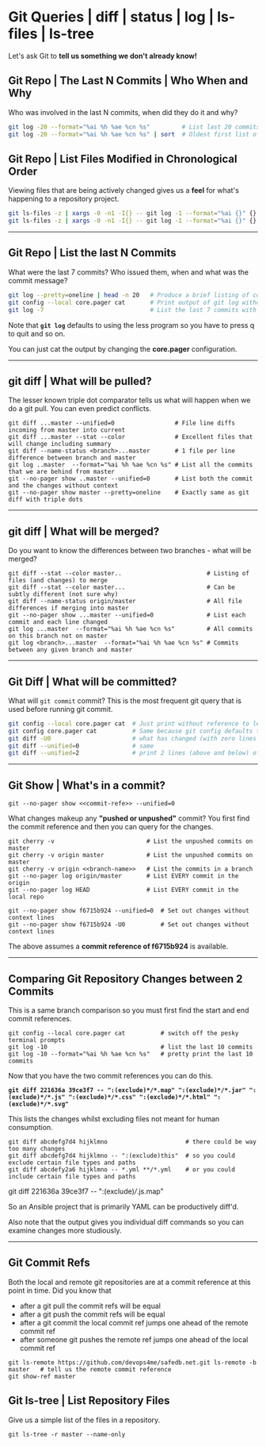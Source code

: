 
# Git Queries | diff | status | log | ls-files | ls-tree

Let's ask Git to **tell us something we don't already know!**


## Git Repo | The Last N Commits | Who When and Why

Who was involved in the last N commits, when did they do it and why?

```bash
git log -20 --format="%ai %h %ae %cn %s"         # List last 20 commits with date hash author and subject
git log -20 --format="%ai %h %ae %cn %s" | sort  # Oldest first list of the last 20 commits with details
```

## Git Repo | List Files Modified in Chronological Order

Viewing files that are being actively changed gives us a **feel** for what's happening to a repository project.

```bash
git ls-files -z | xargs -0 -n1 -I{} -- git log -1 --format="%ai {}" {} | sort -r    # Recently modified first
git ls-files -z | xargs -0 -n1 -I{} -- git log -1 --format="%ai {}" {} | sort       # Recently modified last
```


---


## Git Repo | List the last N Commits

What were the last 7 commits? Who issued them, when and what was the commit message?

```bash
git log --pretty=oneline | head -n 20   # Produce a brief listing of commits (one per line)
git config --local core.pager cat       # Print output of git log without going to less program
git log -7                              # List the last 7 commits with who made them and date
```

Note that **`git log`** defaults to using the less program so you have to press q to quit and so on.

You can just cat the output by changing the **core.pager** configuration.


---

## git diff | What will be pulled?

The lesser known triple dot comparator tells us what will happen when we do a git pull. You can even predict conflicts.

```
git diff ...master --unified=0                 # File line diffs incoming from master into current
git diff ...master --stat --color              # Excellent files that will change including summary
git diff --name-status <branch>...master       # 1 file per line difference between branch and master
git log ..master  --format="%ai %h %ae %cn %s" # List all the commits that we are behind from master
git --no-pager show ..master --unified=0       # List both the commit and the changes without context
git --no-pager show master --pretty=oneline    # Exactly same as git diff with triple dots
```

---

## git diff | What will be merged?

Do you want to know the differences between two branches - what will be merged?

```
git diff --stat --color master..                        # Listing of files (and changes) to merge
git diff --stat --color master...                       # Can be subtly different (not sure why)
git diff --name-status origin/master                    # All file differences if merging into master
git --no-pager show ...master --unified=0               # List each commit and each line changed
git log ...master  --format="%ai %h %ae %cn %s"         # All commits on this branch not on master
git log <branch>...master  --format="%ai %h %ae %cn %s" # Commits between any given branch and master
```


---


## Git Diff | What will be committed?

What will `git commit` commit? This is the most frequent git query that is used before running git commit.

```bash
git config --local core.pager cat  # Just print without reference to less
git config core.pager cat          # Same because git config defaults to --local
git diff -U0                       # what has changed (with zero lines of context)
git diff --unified=0               # same
git diff --unified=2               # print 2 lines (above and below) of context
```


---


## Git Show | What's in a commit?

    git --no-pager show <<commit-refe>> --unified=0

What changes makeup any **"pushed or unpushed"** commit? You first find the commit reference and then you can query for the changes.

    git cherry -v                          # List the unpushed commits on master
    git cherry -v origin master            # List the unpushed commits on master
    git cherry -v origin <<branch-name>>   # List the commits in a branch
    git --no-pager log origin/master       # List EVERY commit in the origin
    git --no-pager log HEAD                # List EVERY commit in the local repo

    git --no-pager show f6715b924 --unified=0  # Set out changes without context lines
    git --no-pager show f6715b924 -U0          # Set out changes without context lines

The above assumes a **commit reference of f6715b924** is available.


---


## Comparing Git Repository Changes between 2 Commits

This is a same branch comparison so you must first find the start and end commit references.

```
git config --local core.pager cat          # switch off the pesky terminal prompts
git log -10                                # list the last 10 commits
git log -10 --format="%ai %h %ae %cn %s"   # pretty print the last 10 commits
```

Now that you have the two commit references you can do this.

**`git diff 221636a 39ce3f7 -- ":(exclude)*/*.map" ":(exclude)*/*.jar" ":(exclude)*/*.js" ":(exclude)*/*.css" ":(exclude)*/*.html" ":(exclude)*/*.svg"`**

This lists the changes whilst excluding files not meant for human consumption.

```
git diff abcdefg7d4 hijklmno                      # there could be way too many changes
git diff abcdefg7d4 hijklmno -- ":(exclude)this"  # so you could exclude certain file types and paths
git diff abcdefy2a6 hijklmno -- *.yml **/*.yml    # or you could include certain file types and paths
```

git diff 221636a 39ce3f7 -- ":(exclude)*/*.js.map"

So an Ansible project that is primarily YAML can be productively diff'd.

Also note that the output gives you individual diff commands so you can examine changes more studiously.


---

## Git Commit Refs

Both the local and remote git repositories are at a commit reference at this point in time. Did you know that

- after a git pull the commit refs will be equal
- after a git push the commit refs will be equal
- after a git commit the local commit ref jumps one ahead of the remote commit ref
- after someone git pushes the remote ref jumps one ahead of the local commit ref

```
git ls-remote https://github.com/devops4me/safedb.net.git ls-remote -b master   # tell us the remote commit reference
git show-ref master
```


## Git ls-tree | List Repository Files

Give us a simple list of the files in a repository.

```
git ls-tree -r master --name-only
```
